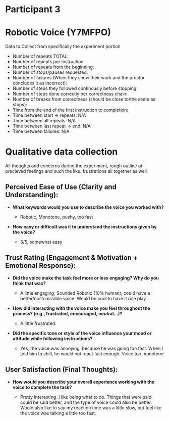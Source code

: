 # Participant 3

# Robotic Voice (Y7MFPO)

Data to Collect from specifically the experiment portion

- Number of repeats TOTAL:
- Number of repeats per instruction:
- Number of repeats from the beginning:
- Number of stops/pauses requested:
- Number of failures (When they show their work and the proctor concludes it as incorrect):
- Number of steps they followed continously before stopping:
- Number of steps done correctly per correctness chain:
- Number of breaks from correctness (should be close to/the same as stops):
- Time from the end of the first instruction to completion:
- Time between start -> repeats: N/A
- Time between all repeats: N/A
- Time between last repeat -> end: N/A
- Time between failures: N/A

# Qualitative data collection

All thoughts and concerns during the experiment, rough outline of precieved feelings and such the like.
frustrations all together as well

## Perceived Ease of Use (Clarity and Understanding):

- **What keywords would you use to describe the voice you worked with?**

  - Robotic, Monotone, pushy, too fast

- **How easy or difficult was it to understand the instructions given by the voice?**

  - 3/5, somewhat easy

## Trust Rating (Engagement & Motivation + Emotional Response):

- **Did the voice make the task feel more or less engaging? Why do you think that was?**

  - A little engaging; Sounded Robotic (10% human), could have a better/customizable voice. Would be cool to have it role play.

- **How did interacting with the voice make you feel throughout the process? (e.g., frustrated, encouraged, neutral…)?**

  - A little frustrated.

- **Did the specific tone or style of the voice influence your mood or attitude while following instructions?**

  - Yes, the voice was annoying, because he was going too fast. When I told him to chill, he would not react fast enough. Voice too monotone

## User Satisfaction (Final Thoughts):

- **How would you describe your overall experience working with the voice to complete the task?**

  - Pretty Interesting. I like being what to do. Things that were said could be said better, and the type of voice could also be better. Would also like to say my reaction time was a little slow, but feel like the voice was talking a little too fast.
